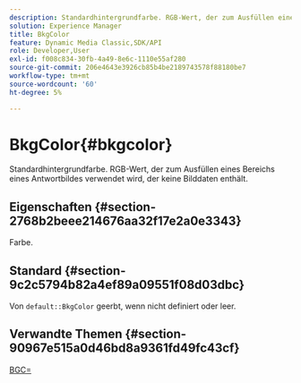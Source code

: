 ```yaml
---
description: Standardhintergrundfarbe. RGB-Wert, der zum Ausfüllen eines Bereichs eines Antwortbildes verwendet wird, der keine Bilddaten enthält.
solution: Experience Manager
title: BkgColor
feature: Dynamic Media Classic,SDK/API
role: Developer,User
exl-id: f008c834-30fb-4a49-8e6c-1110e55af280
source-git-commit: 206e4643e3926cb85b4be2189743578f88180be7
workflow-type: tm+mt
source-wordcount: '60'
ht-degree: 5%

---
```


# BkgColor{#bkgcolor}

Standardhintergrundfarbe. RGB-Wert, der zum Ausfüllen eines Bereichs eines Antwortbildes verwendet wird, der keine Bilddaten enthält.

## Eigenschaften {#section-2768b2beee214676aa32f17e2a0e3343}

Farbe.

## Standard {#section-9c2c5794b82a4ef89a09551f08d03dbc}

Von `default::BkgColor` geerbt, wenn nicht definiert oder leer.

## Verwandte Themen {#section-90967e515a0d46bd8a9361fd49fc43cf}

[BGC=](../../../../../is-api/http-ref/image-serving-api-ref/c-http-protocol-reference/c-command-reference/r-bgc.md#reference-53376175f617446fbe5c69120f834b88)

